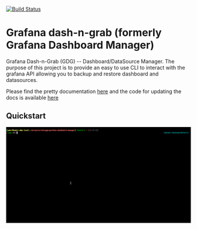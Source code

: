 [![Build Status](https://cloud.drone.io/api/badges/netsage-project/gdg/status.svg)](https://cloud.drone.io/netsage-project/gdg)

# Grafana dash-n-grab (formerly Grafana Dashboard Manager)

Grafana Dash-n-Grab (GDG) -- Dashboard/DataSource Manager.  The purpose of this project is to provide an easy to use CLI to interact with the grafana API allowing you to backup and restore dashboard and datasources.

Please find the pretty documentation [here](https://netsage-project.github.io/gdg/docs/usage_guide/) and the code for updating the docs is available [here](https://github.com/netsage-project/gdg/blob/master/documentation/content/docs/usage_guide.md)


## Quickstart 

![Quickstart screen](assets/quickstart.gif)

